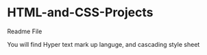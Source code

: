 # HTML-and-CSS-Projects
Readme File

You will find Hyper text mark up languge, and cascading style sheet